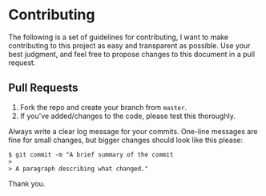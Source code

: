 # Contributing

The following is a set of guidelines for contributing, I want to make contributing to this project as easy and transparent as possible. Use your best judgment, and feel free to propose changes to this document in a pull request.


## Pull Requests

1. Fork the repo and create your branch from `master`.
2. If you've added/changes to the code, please test this thoroughly.


Always write a clear log message for your commits. One-line messages are fine for small changes, but bigger changes should look like this please:

```
$ git commit -m "A brief summary of the commit
>
> A paragraph describing what changed."
```


Thank you.